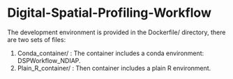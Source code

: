 # Digital-Spatial-Profiling-Workflow

The development environment is provided in the Dockerfile/ directory, there are two sets of files:
  1. Conda_container/ : The container includes a conda environment: DSPWorkflow_NDIAP.
  2. Plain_R_container/ : Then container includes a plain R environment.
